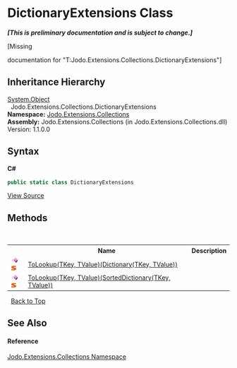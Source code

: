 # DictionaryExtensions Class
 _**\[This is preliminary documentation and is subject to change.\]**_

\[Missing <summary> documentation for "T:Jodo.Extensions.Collections.DictionaryExtensions"\]


## Inheritance Hierarchy
<a href="https://docs.microsoft.com/dotnet/api/system.object" target="_blank" rel="noopener noreferrer">System.Object</a><br />&nbsp;&nbsp;Jodo.Extensions.Collections.DictionaryExtensions<br />
**Namespace:**&nbsp;<a href="N_Jodo_Extensions_Collections">Jodo.Extensions.Collections</a><br />**Assembly:**&nbsp;Jodo.Extensions.Collections (in Jodo.Extensions.Collections.dll) Version: 1.1.0.0

## Syntax

**C#**<br />
``` C#
public static class DictionaryExtensions
```

<a href="https://github.com/JosephJShort/Jodo.Extensions/blob/main/src/Jodo.Extensions.Collections/DictionaryExtensions.cs" rel="noopener noreferrer" title="View the source code">View Source</a><br />

## Methods
&nbsp;<table><tr><th></th><th>Name</th><th>Description</th></tr><tr><td>![Public method](media/pubmethod.gif "Public method")![Static member](media/static.gif "Static member")</td><td><a href="M_Jodo_Extensions_Collections_DictionaryExtensions_ToLookup__2">ToLookup(TKey, TValue)(Dictionary(TKey, TValue))</a></td><td /></tr><tr><td>![Public method](media/pubmethod.gif "Public method")![Static member](media/static.gif "Static member")</td><td><a href="M_Jodo_Extensions_Collections_DictionaryExtensions_ToLookup__2_1">ToLookup(TKey, TValue)(SortedDictionary(TKey, TValue))</a></td><td /></tr></table>&nbsp;
<a href="#dictionaryextensions-class">Back to Top</a>

## See Also


#### Reference
<a href="N_Jodo_Extensions_Collections">Jodo.Extensions.Collections Namespace</a><br />